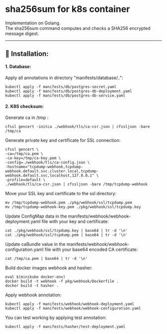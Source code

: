 # sha256sum for k8s container

Implementation on Golang.<br> 
The sha256sum command computes and checks a SHA256 encrypted message digest.

---
## :hammer: Installation:
#### 1. Database:
Apply all annotations in directory "manifests/database/..":
```
kubectl apply -f manifests/db/postgres-secret.yaml
kubectl apply -f manifests/db/postgres-db-deployment.yaml
kubectl apply -f manifests/db/postgres-db-service.yaml
```
#### 2. K8S checksum:
Generate ca in /tmp :
```
cfssl gencert -initca ./webhook/tls/ca-csr.json | cfssljson -bare /tmp/ca
```

Generate private key and certificate for SSL connection:
```
cfssl gencert \
-ca=/tmp/ca.pem \
-ca-key=/tmp/ca-key.pem \
-config=./webhook/tls/ca-config.json \
-hostname="tcpdump-webhook,tcpdump-webhook.default.svc.cluster.local,tcpdump-webhook.default.svc,localhost,127.0.0.1" \
-profile=default \
./webhook/tls/ca-csr.json | cfssljson -bare /tmp/tcpdump-webhook
```

Move your SSL key and certificate to the ssl directory:
```
mv /tmp/tcpdump-webhook.pem ./pkg/webhook/ssl/tcpdump.pem
mv /tmp/tcpdump-webhook-key.pem ./pkg/webhook/ssl/tcpdump.key
```

Update ConfigMap data in the manifests/webhook/webhook-deployment.yaml file with your key and certificate:
```
cat ./pkg/webhook/ssl/tcpdump.key | base64 | tr -d '\n'
cat ./pkg/webhook/ssl/tcpdump.pem | base64 | tr -d '\n'
```

Update caBundle value in the manifests/webhook/webhook-configuration.yaml file with your base64 encoded CA certificate:
```
cat /tmp/ca.pem | base64 | tr -d '\n'
```
Build docker images webhook and hasher:
```
eval $(minikube docker-env)
docker build -t webhook -f pkg/webhook/Dockerfile .
docker build -t hasher .
```
Apply webhook annotation:
```
kubectl apply -f manifests/webhook/webhook-deployment.yaml
kubectl apply -f manifests/webhook/webhook-configuration.yaml
```
You can test working by applying test annotation:
```
kubectl apply -f manifests/hasher/test-deployment.yaml
```
